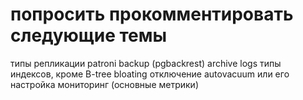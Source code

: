 # попросить прокомментировать следующие темы

типы репликации
patroni
backup (pgbackrest)
archive logs
типы индексов, кроме B-tree
bloating
отключение autovacuum или его настройка
мониторинг (основные метрики)

